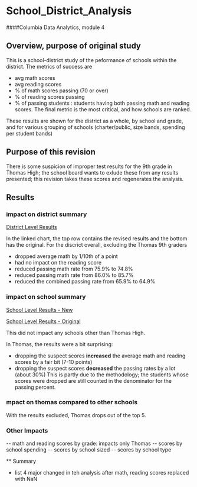 # School_District_Analysis
####Columbia Data Analytics, module 4

## Overview, purpose of original study

This is a school-district study of the peformance of schools within the district. The metrics of success are
- avg math scores 
- avg reading scores
- % of math scores passing (70 or over)
- % of reading scores passing
- % of passing students : students having both passing math and reading scores.
The final metric is the most critical, and how schools are ranked.

These results are shown for the district as a whole, by school and grade, and for various grouping of schools (charter/public, size bands, spending per student bands)

## Purpose of this revision

There is some suspicion of improper test results for the 9th grade in Thomas High; the school board wants to exlude these from any results presented; this revision takes these scores and regenerates the analysis.

## Results

### impact on district summary
[District Level Results](Resources/district_results.png)

In the linked chart, the top row contains the revised results and the bottom has the original. For the discrict overall, excluding the Thomas 9th graders
- dropped average math by 1/10th of a point
- had no impact on the reading score
- reduced passing math rate from 75.9% to 74.8%
- reduced passing math rate from 86.0% to 85.7%
- reduced the combined passing rate from 65.9% to 64.9%

### impact on school summary

[School Level Results - New](Resources/school_results_new.png)

[School Level Results - Original](Resources/school_results_orig.png)

This did not impact any schools other than Thomas High.

In Thomas, the results were a bit surprising:
- dropping the suspect scores **increased** the average math and reading scores by a fair bit (7-10 points)
- dropping the suspect scores **decreased** the passing rates by a lot (about 30%)
This is partly due to the methodology; the students whose scores were dropped are still counted in the denominator for the passing percent.

### mpact on thomas compared to other schools

With the results excluded, Thomas drops out of the top 5.

### Other Impacts
-- math and reading scores by grade: impacts only Thomas
-- scores by school spending
-- scores by school sized
-- scores by school type

** Summary
- list 4 major changed in teh analysis after math, reading scores replaced with NaN

